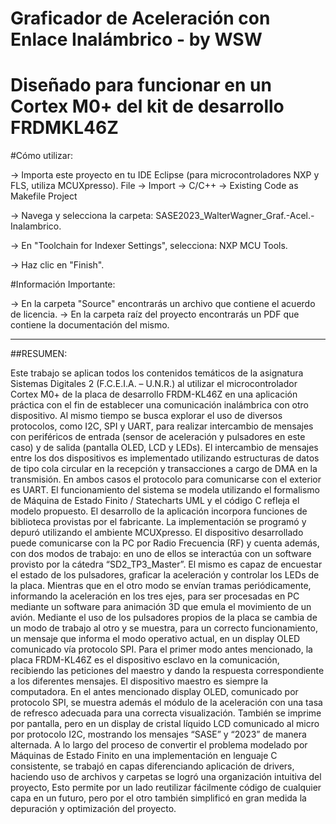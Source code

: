 # Graficador de Aceleración con Enlace Inalámbrico - by WSW
# Diseñado para funcionar en un Cortex M0+ del kit de desarrollo FRDMKL46Z

#Cómo utilizar:

-> Importa este proyecto en tu IDE Eclipse (para microcontroladores NXP y FLS, utiliza MCUXpresso).
	File → Import → C/C++ → Existing Code as Makefile Project 

-> Navega y selecciona la carpeta: SASE2023_WalterWagner_Graf.-Acel.-Inalambrico.

-> En "Toolchain for Indexer Settings", selecciona: NXP MCU Tools.

-> Haz clic en "Finish".

#Información Importante:

-> En la carpeta "Source" encontrarás un archivo que contiene el acuerdo de licencia.
-> En la carpeta raíz del proyecto encontrarás un PDF que contiene la documentación del mismo.

-----------------------------------------------------

##RESUMEN:

Este trabajo se aplican todos los contenidos temáticos de la asignatura Sistemas Digitales 2 (F.C.E.I.A. – U.N.R.) al utilizar el microcontrolador Cortex M0+ de la placa de desarrollo FRDM-KL46Z en una aplicación práctica con el fin de establecer una comunicación inalámbrica con otro dispositivo. Al mismo tiempo se busca explorar el uso de diversos protocolos, como I2C, SPI y UART, para realizar intercambio de mensajes con periféricos de entrada (sensor de aceleración y pulsadores en este caso) y de salida (pantalla OLED, LCD y LEDs).
El intercambio de mensajes entre los dos dispositivos es implementado utilizando estructuras de datos de tipo cola circular en la recepción y transacciones a cargo de DMA en la transmisión. En ambos casos el protocolo para comunicarse con el exterior es UART.
El funcionamiento del sistema se modela utilizando el formalismo de Máquina de Estado Finito / Statecharts UML y el código C refleja el modelo propuesto. El desarrollo de la aplicación incorpora funciones de biblioteca provistas por el fabricante. La implementación se programó y depuró utilizando el ambiente MCUXpresso.
El dispositivo desarrollado puede comunicarse con la PC por Radio Frecuencia (RF) y cuenta además, con dos modos de trabajo: en uno de ellos se interactúa con un software provisto por la cátedra “SD2_TP3_Master”. El mismo es capaz de encuestar el estado de los pulsadores, graficar la aceleración y controlar los LEDs de la placa. Mientras que en el otro modo se envían tramas periódicamente, informando la aceleración en los tres ejes, para ser procesadas en PC mediante un software para animación 3D que emula el movimiento de un avión.
Mediante el uso de los pulsadores propios de la placa se cambia de un modo de trabajo al otro y se muestra, para un correcto funcionamiento, un mensaje que informa el modo operativo actual, en un display OLED comunicado vía protocolo SPI. 
Para el primer modo antes mencionado, la placa FRDM-KL46Z es el dispositivo esclavo en la comunicación, recibiendo las peticiones del maestro y dando la respuesta correspondiente a los diferentes mensajes. El dispositivo maestro es siempre la computadora.
En el antes mencionado display OLED, comunicado por protocolo SPI, se muestra además el módulo de la aceleración con una tasa de refresco adecuada para una correcta visualización. También se imprime por pantalla, pero en un display de cristal líquido LCD comunicado al micro por protocolo I2C, mostrando los mensajes “SASE” y “2023” de manera alternada.
A lo largo del proceso de convertir el problema modelado por Máquinas de Estado Finito en una implementación en lenguaje C consistente, se trabajó en capas diferenciando aplicación de drivers, haciendo uso de archivos y carpetas se logró una organización intuitiva del proyecto, Esto permite por un lado reutilizar fácilmente código de cualquier capa en un futuro, pero por el otro también simplificó en gran medida la depuración y optimización del proyecto. 